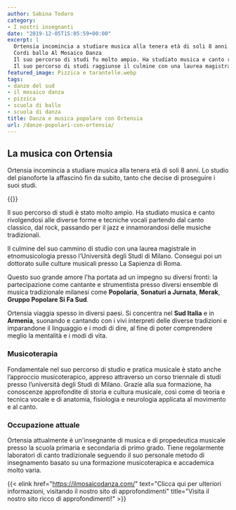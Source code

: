 ```yaml
---
author: Sabina Todaro
category:
- I nostri insegnanti
date: "2019-12-05T15:05:59+00:00"
excerpt: |
  Ortensia incomincia a studiare musica alla tenera età di soli 8 anni. Lo studio del pianoforte la affascinò fin da subito, tanto che decise di proseguire i suoi studi.
  Cordi ballo Al Mosaico Danza
  Il suo percorso di studi fu molto ampio. Ha studiato musica e canto rivolgendosi alle diverse forme e tecniche vocali partendo dal canto classico, dal rock, passando per il jazz e innamorandosi delle musiche tradizionali.
  Il suo percorso di studi raggiunse il culmine con una laurea magistrale in etnomusicologia presso l’Università degli Studi di Milano. Consegui poi un dottorato sulle culture musicali presso La Sapienza di Roma.
featured_image: Pizzica e tarantelle.webp
tags:
- danze del sud
- il mosaico danza
- pizzica
- scuola di ballo
- scuola di danza
title: Danza e musica popolare con Ortensia
url: /danze-popolari-con-ortensia/
---
```

## La musica con Ortensia

Ortensia incomincia a studiare musica alla tenera età di soli 8 anni. Lo studio del pianoforte la affascinò fin da subito, tanto che decise di proseguire i suoi studi.

<div class="w6 fr pl4">
{{<figureh src="danze-popolari-al-mosaico.jpg"
alt="Ballerina di pizzica al Mosaico Danza"
caption="" >}}
</div>

Il suo percorso di studi è stato molto ampio. Ha studiato musica e canto rivolgendosi alle diverse forme e tecniche vocali partendo dal canto classico, dal rock, passando per il jazz e innamorandosi delle musiche tradizionali.  
  
Il culmine del suo cammino di studio con una laurea magistrale in etnomusicologia presso l’Università degli Studi di Milano. Consegui poi un dottorato sulle culture musicali presso La Sapienza di Roma.

Questo suo grande amore l'ha portata ad un impegno su diversi fronti: la partecipazione come cantante e strumentista presso diversi ensemble di musica tradizionale milanesi come **Popolaria**, **Sonaturi a Jurnata**, **Merak**, **Gruppo Popolare Si Fa Sud**.

Ortensia viaggia spesso in diversi paesi. Si concentra nel **Sud Italia** e in **Armenia**, suonando e cantando con i vivi interpreti delle diverse tradizioni e imparandone il linguaggio e i modi di dire, al fine di poter comprendere meglio la mentalità e i modi di vita.

### Musicoterapia

Fondamentale nel suo percorso di studio e pratica musicale è stato anche l’approccio musicoterapico, appreso attraverso un corso triennale di studi presso l’università degli Studi di Milano. Grazie alla sua formazione, ha conoscenze approfondite di storia e cultura musicale, così come di teoria e tecnica vocale e di anatomia, fisiologia e neurologia applicata al movimento e al canto.

### Occupazione attuale

Ortensia attualmente è un'insegnante di musica e di propedeutica musicale presso la scuola primaria e secondaria di primo grado. Tiene regolarmente laboratori di canto tradizionale seguendo il suo personale metodo di insegnamento basato su una formazione musicoterapica e accademica molto varia.

{{< elink href="https://ilmosaicodanza.com/" text="Clicca qui per ulteriori informazioni, visitando il nostro sito di approfondimenti" title="Visita il nostro sito ricco di approfondimenti!" >}}
